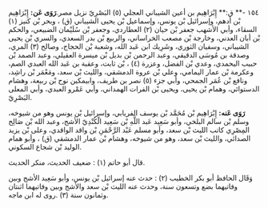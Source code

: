 ١٥٤ -** ق:** إِبْرَاهِيم بن أعين الشيباني العجلي (٥) البَصْرِيّ نزيل مصر.**رَوَى عَن:** إِبْرَاهِيم بْن أدهم، وإسرائيل بْن يونس، وإسماعيل بْن يحيى الشيباني (ق) ، وبحر بْن كنيز (١) السقاء، وأبي الأشهب جعفر بْن حيان (٢) العطاردي، وجعفر بْن سُلَيْمان الضبيعي، والحكم بْن أبان العدني، وخارجة بْن مصعب الخراساني، والربيع بْن بدر السعدي، والسري بْن يحيى الشيباني، وسفيان الثوري، وشَرِيك ابن عَبد الله، وشعبة بْن الحجاج، وصالح (٣) المري، وصدقة بن مُوسَى الدقيقي، وعبد الرحمن بْن بديل بْن ميسرة العقيلي، وعبد الصمد بْن حبيب اليحمدي، وعدي بْن الفضل، وعزرة (٤) ، بْن ثابت، وعقبة بن عَبد الله العبدي الصم، وعكرمة بْن عمار اليمامي، وعلي بْن عروة الدمشقي، والليث بْن سعد، ومَعْمَر بْن راشِد، ونافع بْن عُمَر الجمحي، وأبي جزء (٥) نصر بن طريف، وابيمكين نوح بْن ربيعة، وهشام الدستوائي، وهمام بْن يحيى، ويحيى بْن الفرات الهمداني، وأبي عَمْرو العبدي، وأبي المعلى البَصْرِيّ.

**رَوَى عَنه:** إِبْرَاهِيم بْن مُحَمَّد بْن يوسف الفريابي، وإسرائيل بْن يونس وهو من شيوخه، وسلم بْن سالم البلخي، وأبو سَعِيد عَبد اللَّهِ بْن سَعِيد الْكُنْدِيّ الأشج، وعبد الله بْن صَالِح المِصْرِي كاتب الليث بْن سعد، وأبو مسلم عَبْد الرَّحْمَنِ بْن واقد الواقدي، وعلى بْن يزيد الصدائي، والليث بْن سعد، وهو من شيوخه، وهشام بْن عمار الدمشقي (ق) ، وأبو همام الوليد بْن شجاع السكوني.

قال أبو حاتم (١) : ضعيف الحديث، منكر الحديث.

وَقَال الحافظ أبو بكر الخطيب (٢) : حدث عنه إسرائيل بْن يونس، وأبو سَعِيد الأشج وبين وفاتيهما بضع وتسعون سنة، وحدث عنه الليث بْن سعد والأشج وبين وفاتيهما اثنتان وثمانون سنة (٣) .روى له ابن ماجه.